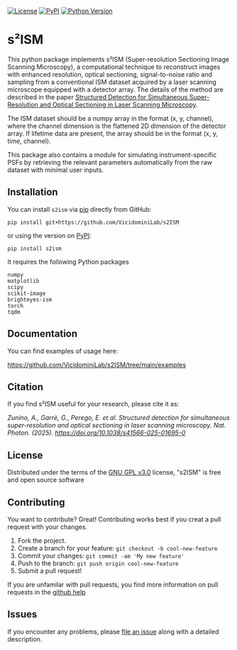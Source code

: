 [![License](https://img.shields.io/pypi/l/s2ism.svg?color=green)](https://github.com/VicidominiLab/s2ISM/blob/main/LICENSE)
[![PyPI](https://img.shields.io/pypi/v/s2ism.svg?color=green)](https://pypi.org/project/s2ism/)
[![Python Version](https://img.shields.io/pypi/pyversions/s2ism.svg?color=green)](https://python.org)

# s²ISM

This python package implements s²ISM (Super-resolution Sectioning Image Scanning Microscopy),
a computational technique to reconstruct images with enhanced resolution, optical sectioning, signal-to-noise ratio
and sampling from a conventional ISM dataset acquired by a laser scanning microscope equipped with a detector array.
The details of the method are described in the paper [Structured Detection for Simultaneous Super-Resolution and Optical Sectioning in Laser Scanning Microscopy](https://www.nature.com/articles/s41566-025-01695-0).

The ISM dataset should be a numpy array in the format (x, y, channel), where the channel dimension is the flattened 2D
dimension of the detector array. If lifetime data are present, the array should be in the format (x, y, time, channel).

This package also contains a module for simulating instrument-specific PSFs by retrieving the 
relevant parameters automatically from the raw dataset with minimal user inputs.

## Installation

You can install `s2ism` via [pip] directly from GitHub:

    pip install git+https://github.com/VicidominiLab/s2ISM

or using the version on [PyPI]:

    pip install s2ism

It requires the following Python packages

    numpy
    matplotlib
    scipy
    scikit-image
    brighteyes-ism
    torch
    tqdm

## Documentation

You can find examples of usage here:

https://github.com/VicidominiLab/s2ISM/tree/main/examples

## Citation

If you find s²ISM useful for your research, please cite it as:

_Zunino, A., Garrè, G., Perego, E. et al. Structured detection for simultaneous super-resolution and optical sectioning in laser scanning microscopy. Nat. Photon. (2025). https://doi.org/10.1038/s41566-025-01695-0_

## License

Distributed under the terms of the [GNU GPL v3.0] license,
"s2ISM" is free and open source software


## Contributing

You want to contribute? Great!
Contributing works best if you creat a pull request with your changes.

1. Fork the project.
2. Create a branch for your feature: `git checkout -b cool-new-feature`
3. Commit your changes: `git commit -am 'My new feature'`
4. Push to the branch: `git push origin cool-new-feature`
5. Submit a pull request!

If you are unfamilar with pull requests, you find more information on pull requests in the
 [github help](https://help.github.com/en/github/collaborating-with-issues-and-pull-requests/about-pull-requests)

## Issues

If you encounter any problems, please [file an issue] along with a detailed description.

[MIT]: http://opensource.org/licenses/MIT
[BSD-3]: http://opensource.org/licenses/BSD-3-Clause
[GNU GPL v3.0]: http://www.gnu.org/licenses/gpl-3.0.txt
[GNU LGPL v3.0]: http://www.gnu.org/licenses/lgpl-3.0.txt
[Apache Software License 2.0]: http://www.apache.org/licenses/LICENSE-2.0
[Mozilla Public License 2.0]: https://www.mozilla.org/media/MPL/2.0/index.txt

[file an issue]: https://github.com/VicidominiLab/s2ism/issues

[tox]: https://tox.readthedocs.io/en/latest/
[pip]: https://pypi.org/project/pip/
[PyPI]: https://pypi.org/project/s2ism/


